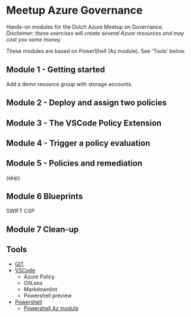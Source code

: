# Meetup Azure Governance

Hands-on modules for the Dutch Azure Meetup on Governance.  
*Disclaimer: these exercises will create several Azure resources and may cost you some money.*

These modules are based on PowerShell (Az module). See 'Tools' below.

## Module 1 - Getting started

Add a demo resource group with storage accounts.

## Module 2 - Deploy and assign two policies

## Module 3 - The VSCode Policy Extension

## Module 4 - Trigger a policy evaluation

## Module 5 - Policies and remediation

(skip)

## Module 6 Blueprints

SWIFT CSP

## Module 7 Clean-up

## Tools

- [GIT](https://git-scm.com/)
- [VSCode](https://code.visualstudio.com/)
  - Azure Policy
  - GitLens
  - Markdownlint
  - Powershell preview
- [Powershell](https://github.com/PowerShell/PowerShell)
  - [Powershell Az module](https://docs.microsoft.com/en-us/powershell/azure/new-azureps-module-az?view=azps-3.0.0)
